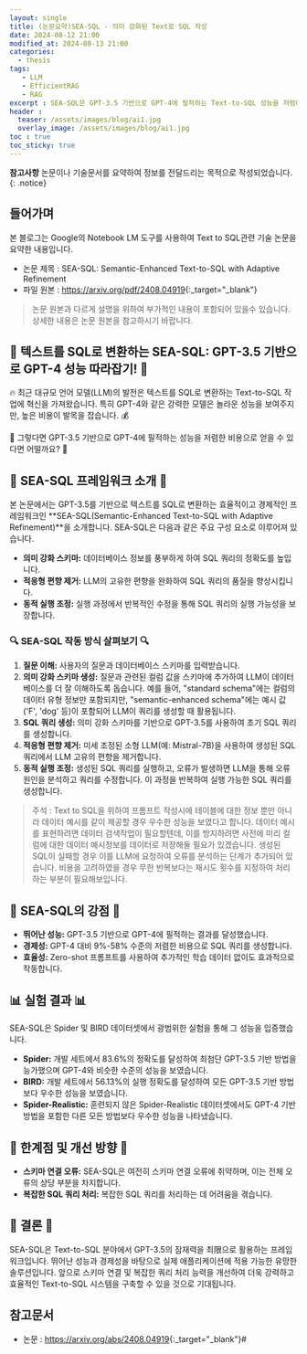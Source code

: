 ```yaml
---
layout: single
title: (논문요약)SEA-SQL - 의미 강화된 Text로 SQL 작성
date: 2024-08-12 21:00
modified_at: 2024-08-13 21:00
categories: 
  - thesis 
tags: 
   - LLM
   - EfficientRAG
   - RAG
excerpt : SEA-SQL은 GPT-3.5 기반으로 GPT-4에 필적하는 Text-to-SQL 성능을 저렴하게 제공하는 혁신적인 프레임워크입니다. 의미 강화 스키마, 적응형 편향 제거, 동적 실행 조정을 통해 정확하고 실행 가능한 SQL 쿼리를 생성합니다. 
header : 
  teaser: /assets/images/blog/ai1.jpg
  overlay_image: /assets/images/blog/ai1.jpg
toc : true  
toc_sticky: true
---
```


**참고사항** 논문이나 기술문서를 요약하여 정보를 전달드리는 목적으로 작성되었습니다. 
{: .notice} 

## 들어가며

본 블로그는 Google의 Notebook LM 도구를 사용하여 Text to SQL관련 기술 논문을 요약한 내용입니다. 
 
- 논문 제목 : SEA-SQL: Semantic-Enhanced Text-to-SQL with Adaptive Refinement
- 파일 원본 : <https://arxiv.org/pdf/2408.04919>{:_target="_blank"}

> 논문 원본과 다르게 설명을 위하여 부가적인 내용이 포함되어 있을수 있습니다. 상세한 내용은 논문 원본을 참고하시기 바랍니다.

## 🤖 텍스트를 SQL로 변환하는 SEA-SQL: GPT-3.5 기반으로 GPT-4 성능 따라잡기! 🚀

🔥 최근 대규모 언어 모델(LLM)의 발전은 텍스트를 SQL로 변환하는 Text-to-SQL 작업에 혁신을 가져왔습니다. 특히 GPT-4와 같은 강력한 모델은 놀라운 성능을 보여주지만, 높은 비용이 발목을 잡습니다. 💰

🤔 그렇다면 GPT-3.5 기반으로 GPT-4에 필적하는 성능을 저렴한 비용으로 얻을 수 있다면 어떨까요? 🤔

## 🎉 SEA-SQL 프레임워크 소개 🎉

본 논문에서는 GPT-3.5를 기반으로 텍스트를 SQL로 변환하는 효율적이고 경제적인 프레임워크인 **SEA-SQL(Semantic-Enhanced Text-to-SQL with Adaptive Refinement)**을 소개합니다. SEA-SQL은 다음과 같은 주요 구성 요소로 이루어져 있습니다.

*   **의미 강화 스키마:** 데이터베이스 정보를 풍부하게 하여 SQL 쿼리의 정확도를 높입니다. 
*   **적응형 편향 제거:** LLM의 고유한 편향을 완화하여 SQL 쿼리의 품질을 향상시킵니다. 
*   **동적 실행 조정:** 실행 과정에서 반복적인 수정을 통해 SQL 쿼리의 실행 가능성을 보장합니다.
 
### 🔍 SEA-SQL 작동 방식 살펴보기 🔍

1.  **질문 이해:** 사용자의 질문과 데이터베이스 스키마를 입력받습니다.
2.  **의미 강화 스키마 생성:** 질문과 관련된 컬럼 값을 스키마에 추가하여 LLM이 데이터베이스를 더 잘 이해하도록 돕습니다. 예를 들어, "standard schema"에는 컬럼의 데이터 유형 정보만 포함되지만, "semantic-enhanced schema"에는 예시 값('F', 'dog' 등)이 포함되어 LLM이 쿼리를 생성할 때 활용됩니다.
3.  **SQL 쿼리 생성:** 의미 강화 스키마를 기반으로 GPT-3.5를 사용하여 초기 SQL 쿼리를 생성합니다.
4.  **적응형 편향 제거:** 미세 조정된 소형 LLM(예: Mistral-7B)을 사용하여 생성된 SQL 쿼리에서 LLM 고유의 편향을 제거합니다.
5.  **동적 실행 조정:** 생성된 SQL 쿼리를 실행하고, 오류가 발생하면 LLM을 통해 오류 원인을 분석하고 쿼리를 수정합니다. 이 과정을 반복하여 실행 가능한 SQL 쿼리를 생성합니다.

> 주석 : Text to SQL을 위하여 프롬프트 작성시에 테이블에 대한 정보 뿐만 아니라 데이터 예시를 같이 제공할 경우 우수한 성능을 보였다고 합니다. 데이터 예시를 표현하려면 데이터 검색작업이 필요할텐데, 이를 방지하려면 사전에 미리 컬럼에 대한 데이터 예시정보를 데이터로 저장해둘 필요가 있겠습니다. 
> 생성된 SQL이 실패할 경우 이를 LLM에 요청하여 오류를 분석하는 단계가 추가되어 있습니다. 비용을 고려하였을 경우 무한 반복보다는 재시도 횟수를 지정하여 처리하는 부분이 필요해보입니다.

## 💪 SEA-SQL의 강점 💪

*   **뛰어난 성능:** GPT-3.5 기반으로 GPT-4에 필적하는 결과를 달성했습니다.
*   **경제성:** GPT-4 대비 9%-58% 수준의 저렴한 비용으로 SQL 쿼리를 생성합니다.
*   **효율성:** Zero-shot 프롬프트를 사용하여 추가적인 학습 데이터 없이도 효과적으로 작동합니다.

## 📊 실험 결과 📊

SEA-SQL은 Spider 및 BIRD 데이터셋에서 광범위한 실험을 통해 그 성능을 입증했습니다.

*   **Spider:** 개발 세트에서 83.6%의 정확도를 달성하여 최첨단 GPT-3.5 기반 방법을 능가했으며 GPT-4와 비슷한 수준의 성능을 보였습니다.
*   **BIRD:** 개발 세트에서 56.13%의 실행 정확도를 달성하여 모든 GPT-3.5 기반 방법보다 우수한 성능을 보였습니다.
*   **Spider-Realistic:** 훈련되지 않은 Spider-Realistic 데이터셋에서도 GPT-4 기반 방법을 포함한 다른 모든 방법보다 우수한 성능을 나타냈습니다.

## 🤔 한계점 및 개선 방향 🤔

*   **스키마 연결 오류:** SEA-SQL은 여전히 스키마 연결 오류에 취약하며, 이는 전체 오류의 상당 부분을 차지합니다.
*   **복잡한 SQL 쿼리 처리:** 복잡한 SQL 쿼리를 처리하는 데 어려움을 겪습니다.

## 🚀 결론 🚀

SEA-SQL은 Text-to-SQL 분야에서 GPT-3.5의 잠재력을 최限으로 활용하는 프레임워크입니다. 뛰어난 성능과 경제성을 바탕으로 실제 애플리케이션에 적용 가능한 유망한 솔루션입니다. 앞으로 스키마 연결 및 복잡한 쿼리 처리 능력을 개선하여 더욱 강력하고 효율적인 Text-to-SQL 시스템을 구축할 수 있을 것으로 기대됩니다. 

## 참고문서

- 논문 : <https://arxiv.org/abs/2408.04919>{:_target="_blank"}#